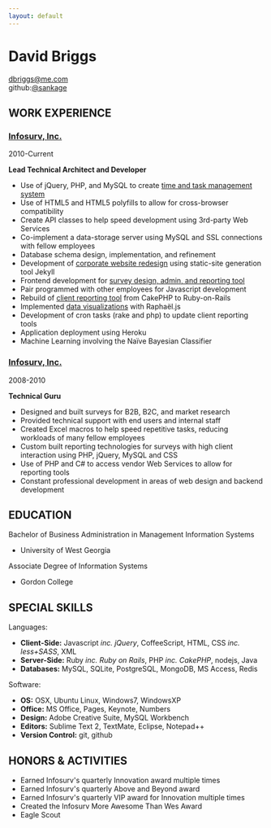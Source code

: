 ```yaml
---
layout: default
---
```


David Briggs
============
[dbriggs@me.com](mailto:dbriggs@me.com)  
github:[@sankage](https://github.com/sankage)

## WORK EXPERIENCE

### [Infosurv, Inc.](http://www.infosurv.com)
2010-Current

**Lead Technical Architect and Developer**

- Use of jQuery, PHP, and MySQL to create [time and task management system](/timesheets/)
- Use of HTML5 and HTML5 polyfills to allow for cross-browser compatibility
- Create API classes to help speed development using 3rd-party Web Services
- Co-implement a data-storage server using MySQL and SSL connections with fellow employees
- Database schema design, implementation, and refinement
- Development of [corporate website redesign](/website-redesign/) using static-site generation tool Jekyll
- Frontend development for [survey design, admin, and reporting tool](/survey-and-reporting-tool/)
- Pair programmed with other employees for Javascript development
- Rebuild of [client reporting tool](/smile_brands_portal/) from CakePHP to Ruby-on-Rails
- Implemented [data visualizations](/charts-and-graphs/) with Raphaël.js
- Development of cron tasks (rake and php) to update client reporting tools
- Application deployment using Heroku
- Machine Learning involving the Naïve Bayesian Classifier

### [Infosurv, Inc.](http://www.infosurv.com)
2008-2010

**Technical Guru**

- Designed and built surveys for B2B, B2C, and market research
- Provided technical support with end users and internal staff
- Created Excel macros to help speed repetitive tasks, reducing workloads of many fellow employees
- Custom built reporting technologies for surveys with high client interaction using PHP, jQuery, MySQL and CSS
- Use of PHP and C# to access vendor Web Services to allow for reporting tools
- Constant professional development in areas of web design and backend development

## EDUCATION

Bachelor of Business Administration in Management Information Systems  
- University of West Georgia

Associate Degree of Information Systems  
- Gordon College

## SPECIAL SKILLS

Languages:

- **Client-Side:** Javascript _inc. jQuery_, CoffeeScript, HTML, CSS _inc. less+SASS_, XML
- **Server-Side:** Ruby _inc. Ruby on Rails_, PHP _inc. CakePHP_, nodejs, Java
- **Databases:** MySQL, SQLite, PostgreSQL, MongoDB, MS Access, Redis

Software:

- **OS:** OSX, Ubuntu Linux, Windows7, WindowsXP
- **Office:** MS Office, Pages, Keynote, Numbers
- **Design:** Adobe Creative Suite, MySQL Workbench
- **Editors:** Sublime Text 2, TextMate, Eclipse, Notepad++
- **Version Control:** git, github

## HONORS & ACTIVITIES

- Earned Infosurv's quarterly Innovation award multiple times
- Earned Infosurv's quarterly Above and Beyond award
- Earned Infosurv's quarterly VIP award for Innovation multiple times
- Created the Infosurv More Awesome Than Wes Award
- Eagle Scout